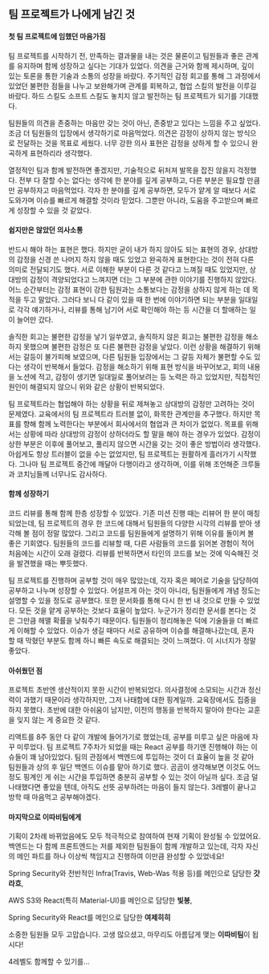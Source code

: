 ## 팀 프로젝트가 나에게 남긴 것

#### 첫 팀 프로젝트에 임했던 마음가짐

 팀 프로젝트를 시작하기 전, 만족하는 결과물을 내는 것은 물론이고 팀원들과 좋은 관계를 유지하며 함께 성장하고 싶다는 기대가 있었다. 의견을 근거와 함께 제시하며, 깊이 있는 토론을 통한 기술과 소통의 성장을 바랐다. 주기적인 감정 회고를 통해 그 과정에서 있었던 불편한 점들을 나누고 보완해가며 관계를 회복하고, 협업 스킬의 발전을 이루길 바랐다. 하드 스킬도 소프트 스킬도 놓치지 않고 발전하는 팀 프로젝트가 되기를 기대했다.

 팀원들의 의견을 존중하는 마음만 갖는 것이 아닌, 존중받고 있다는 느낌을 주고 싶었다. 조금 더 팀원들의 입장에서 생각하기로 마음먹었다. 의견은 감정이 상하지 않는 방식으로 전달하는 것을 목표로 세웠다. 너무 강한 의사 표현은 감정을 상하게 할 수 있으니 완곡하게 표현하리라 생각했다.

 열정적인 팀과 함께 발전하면 좋겠지만, 기술적으로 뒤처져 발목을 잡진 않을지 걱정했다. 전부 다 잘할 수는 없다는 생각에 한 분야를 깊게 공부하고, 다른 부분은 필요할 만큼만 공부하자고 마음먹었다. 각자 한 분야를 깊게 공부하면, 모두가 얕게 알 때보다 서로 도와가며 이슈를 빠르게 해결할 것이라 믿었다. 그뿐만 아니라, 도움을 주고받으며 빠르게 성장할 수 있을 것 같았다.

#### 쉽지만은 않았던 의사소통

 반드시 해야 하는 표현은 했다. 하지만 굳이 내가 하지 않아도 되는 표현의 경우, 상대방의 감정을 신경 쓴 나머지 하지 않을 때도 있었고 완곡하게 표현한다는 것이 전혀 다른 의미로 전달되기도 했다. 서로 이해한 부분이 다른 것 같다고 느껴질 때도 있었지만, 상대방의 감정이 격양되었다고 느껴지면 더는 그 부분에 관한 이야기를 진행하지 않았다. 어느 순간부터는 감정 표현이 강한 팀원과는 소통보다는 감정을 상하지 않게 하는 데 목적을 두고 말았다. 그러다 보니 다 같이 있을 때 한 번에 이야기하면 되는 부분을 일대일로 각각 얘기하거나, 리뷰를 통해 남기어 서로 확인해야 하는 등 시간을 더 할애하는 일이 늘어만 갔다.

 솔직한 회고는 불편한 감정을 낳기 일쑤였고, 솔직하지 않은 회고는 불편한 감정을 해소하지 못했으며 불편한 감정은 또 다른 불편한 감정을 낳았다. 이런 상황을 해결하기 위해서는 갈등이 불가피해 보였으며, 다른 팀원들 입장에서는 그 갈등 자체가 불편할 수도 있다는 생각이 반복해서 들었다. 감정을 해소하기 위해 표현 방식을 바꾸어보고, 회의 내용을 노션에 적고, 감정이 생기면 일대일로 풀어보려는 등 노력은 하고 있었지만, 직접적인 원인이 해결되지 않으니 위와 같은 상황이 반복되었다.

 팀 프로젝트라는 협업해야 하는 상황을 뒤로 제쳐놓고 상대방의 감정만 고려하는 것이 문제였다. 교육에서의 팀 프로젝트라 트러블 없이, 화목한 관계만을 추구했다. 하지만 목표를 향해 함께 노력한다는 부분에서 회사에서의 협업과 큰 차이가 없었다. 목표를 위해서는 상황에 따라 상대방의 감정이 상하더라도 할 말을 해야 하는 경우가 있었다. 감정이 상한 부분은 이후에 풀어보고, 풀리지 않으면 시간을 갖는 것이 좋은 방법이라 생각했다. 아쉽게도 항상 트러블이 없을 수는 없었지만, 팀 프로젝트는 원활하게 흘러가기 시작했다. 그나마 팀 프로젝트 중간에 깨달아 다행이라고 생각하며, 이를 위해 조언해준 크루들과 코치님들께 너무나도 감사하다.

#### 함께 성장하기

 코드 리뷰를 통해 함께 한층 성장할 수 있었다. 기존 미션 진행 때는 리뷰어 한 분이 매칭되었는데, 팀 프로젝트의 경우 한 코드에 대해서 팀원들의 다양한 시각의 리뷰를 받아 생각해 볼 점이 정말 많았다. 그리고 코드를 팀원들에게 설명하기 위해 이유를 돌이켜 볼 좋은 기회였다. 팀원들의 코드를 리뷰할 때, 다른 사람들의 코드를 읽어본 경험이 적어 처음에는 시간이 오래 걸렸다. 리뷰를 반복하면서 타인의 코드를 보는 것에 익숙해진 것을 발견했을 때는 뿌듯했다.

 팀 프로젝트를 진행하며 공부할 것이 매우 많았는데, 각자 혹은 페어로 기술을 담당하여 공부하고 나누며 성장할 수 있었다. 어설프게 아는 것이 아니라, 팀원들에게 개념 정도는 설명할 수 있을 정도로 공부했다. 또한 문서화를 통해 다시 한 번 내 것으로 만들 수 있었다. 모든 것을 얕게 공부하는 것보다 효율이 높았다. 누군가가 정리한 문서를 본다는 것은 그만큼 헤맬 확률을 낮춰주기 때문이다. 팀원들이 정리해놓은 덕에 기술들을 더 빠르게 이해할 수 있었다. 이슈가 생길 때마다 서로 공유하며 이슈를 해결해나갔는데, 혼자 할 때 막혔던 부분도 함께 하니 빠른 속도로 해결되는 것이 느껴졌다. 이 시너지가 정말 좋았다.


#### 아쉬웠던 점

 프로젝트 초반엔 생산적이지 못한 시간이 반복되었다. 의사결정에 소모되는 시간과 정신력이 과했기 때문이라 생각하지만, 그저 나태함에 대한 핑계일까. 교육장에서도 집중을 하지 못했다. 초반에 대한 아쉬움이 남지만, 이전의 행동을 반복하지 말아야 한다는 교훈을 잊지 않는 게 중요한 것 같다.

 리액트를 8주 동안 다 같이 개발에 들어가기로 했었는데, 공부를 미루고 싶은 마음에 자꾸 미루었다. 팀 프로젝트 7주차가 되었을 때는 React 공부를 하기엔 진행해야 하는 이슈들이 꽤 남아있었다. 팀의 관점에서 백엔드에 투입하는 것이 더 효율이 높을 것 같아 팀원들과 상의 후 일단 백엔드 이슈를 맡아 하기로 했다. 곰곰이 생각해보면 이것도 어느 정도 핑계인 게 쉬는 시간을 투입하면 충분히 공부할 수 있는 것이 아닐까 싶다. 조금 덜 나태했다면 좋았을 텐데, 아직도 선뜻 공부하려는 마음이 들지 않는다. 3레벨이 끝나고 방학 때 마음먹고 공부해야겠다.

#### 마지막으로 이따비팀에게

 기획이 2차례 바뀌었음에도 모두 적극적으로 참여하여 현재 기획이 완성될 수 있었어요.
 백엔드는 다 함께 프론트엔드는 저를 제외한 팀원들이 함께 개발하고 있는데, 각자 자신의 메인 파트를 하나 이상씩 책임지고 진행하여 이만큼 완성할 수 있었네요!

 Spring Security와 전반적인 Infra(Travis, Web-Was 적용 등)를 메인으로 담당한 **갓라흐**,
 
 AWS S3와 React(특히 Material-UI)를 메인으로 담당한 **빛봉**,
 
 Spring Security와 React를 메인으로 담당한 **여제히히**

 소중한 팀원들 모두 고맙습니다. 고생 많으셨고, 마무리도 아름답게 맺는 **이따비팀**이 됩시다! 
 
 4레벨도 함께할 수 있기를…
